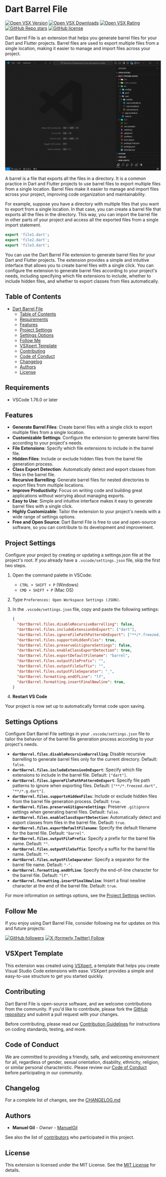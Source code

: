 # Dart Barrel File

[![Open VSX Version](https://img.shields.io/open-vsx/v/imgildev/ovsx-dart-barrel?style=for-the-badge)](https://open-vsx.org/extension/imgildev/ovsx-dart-barrel)
[![Open VSX Downloads](https://img.shields.io/open-vsx/dt/imgildev/ovsx-dart-barrel?style=for-the-badge)](https://open-vsx.org/extension/imgildev/ovsx-dart-barrel)
[![Open VSX Rating](https://img.shields.io/open-vsx/rating/imgildev/ovsx-dart-barrel?style=for-the-badge)](https://open-vsx.org/extension/imgildev/ovsx-dart-barrel/reviews)
[![GitHub Repo stars](https://img.shields.io/github/stars/ManuelGil/ovsx-dart-barrel?style=for-the-badge&logo=github)](https://github.com/ManuelGil/ovsx-dart-barrel)
[![GitHub license](https://img.shields.io/github/license/ManuelGil/ovsx-dart-barrel?style=for-the-badge&logo=github)](https://github.com/ManuelGil/ovsx-dart-barrel/blob/main/LICENSE)

Dart Barrel File is an extension that helps you generate barrel files for your Dart and Flutter projects. Barrel files are used to export multiple files from a single location, making it easier to manage and import files across your project.

![demo](https://raw.githubusercontent.com/ManuelGil/ovsx-dart-barrel/main/docs/images/demo.gif)

A barrel is a file that exports all the files in a directory. It is a common practice in Dart and Flutter projects to use barrel files to export multiple files from a single location. Barrel files make it easier to manage and import files across your project, improving code organization and maintainability.

For example, suppose you have a directory with multiple files that you want to export from a single location. In that case, you can create a barrel file that exports all the files in the directory. This way, you can import the barrel file in other parts of your project and access all the exported files from a single import statement.

```dart
export 'file1.dart';
export 'file2.dart';
export 'file3.dart';
```

You can use the Dart Barrel File extension to generate barrel files for your Dart and Flutter projects. The extension provides a simple and intuitive interface that allows you to create barrel files with a single click. You can configure the extension to generate barrel files according to your project's needs, including specifying which file extensions to include, whether to include hidden files, and whether to export classes from files automatically.

## Table of Contents

- [Dart Barrel File](#dart-barrel-file)
  - [Table of Contents](#table-of-contents)
  - [Requirements](#requirements)
  - [Features](#features)
  - [Project Settings](#project-settings)
  - [Settings Options](#settings-options)
  - [Follow Me](#follow-me)
  - [VSXpert Template](#vsxpert-template)
  - [Contributing](#contributing)
  - [Code of Conduct](#code-of-conduct)
  - [Changelog](#changelog)
  - [Authors](#authors)
  - [License](#license)

## Requirements

- VSCode 1.76.0 or later

## Features

- **Generate Barrel Files**: Create barrel files with a single click to export multiple files from a single location.
- **Customizable Settings**: Configure the extension to generate barrel files according to your project's needs.
- **File Extensions**: Specify which file extensions to include in the barrel file.
- **Hidden Files**: Include or exclude hidden files from the barrel file generation process.
- **Class Export Detection**: Automatically detect and export classes from files in the barrel file.
- **Recursive Barrelling**: Generate barrel files for nested directories to export files from multiple locations.
- **Improve Productivity**: Focus on writing code and building great applications without worrying about managing exports.
- **Easy to Use**: Simple and intuitive interface makes it easy to generate barrel files with a single click.
- **Highly Customizable**: Tailor the extension to your project's needs with a wide range of settings options.
- **Free and Open Source**: Dart Barrel File is free to use and open-source software, so you can contribute to its development and improvement.

## Project Settings

Configure your project by creating or updating a settings.json file at the project's root. If you already have a `.vscode/settings.json` file, skip the first two steps.

1. Open the command palette in VSCode:

   - `CTRL + SHIFT + P` (Windows)
   - `CMD + SHIFT + P` (Mac OS)

2. Type `Preferences: Open Workspace Settings (JSON)`.

3. In the `.vscode/settings.json` file, copy and paste the following settings:

    ```json
    {
      "dartBarrel.files.disableRecursiveBarrelling": false,
      "dartBarrel.files.includeExtensionOnExport": ["dart"],
      "dartBarrel.files.ignoreFilePathPatternOnExport": ["**/*.freezed.dart", "**/*.g.dart"],
      "dartBarrel.files.supportsHiddenFiles": true,
      "dartBarrel.files.preserveGitignoreSettings": false,
      "dartBarrel.files.enableClassExportDetection": true,
      "dartBarrel.files.exportDefaultFilename": "barrel",
      "dartBarrel.files.outputFilePrefix": "",
      "dartBarrel.files.outputFileSuffix": "",
      "dartBarrel.files.outputFileSeparator": "_",
      "dartBarrel.formatting.endOfLine": "lf",
      "dartBarrel.formatting.insertFinalNewline": true,
    }
    ```

4. **Restart VS Code**

Your project is now set up to automatically format code upon saving.

## Settings Options

Configure Dart Barrel File settings in your `.vscode/settings.json` file to tailor the behavior of the barrel file generation process according to your project's needs.

- **`dartBarrel.files.disableRecursiveBarrelling`**: Disable recursive barrelling to generate barrel files only for the current directory. Default: `false`.
- **`dartBarrel.files.includeExtensionOnExport`**: Specify which file extensions to include in the barrel file. Default: `["dart"]`.
- **`dartBarrel.files.ignoreFilePathPatternOnExport`**: Specify file path patterns to ignore when exporting files. Default: `["**/*.freezed.dart", "**/*.g.dart"]`.
- **`dartBarrel.files.supportsHiddenFiles`**: Include or exclude hidden files from the barrel file generation process. Default: `true`.
- **`dartBarrel.files.preserveGitignoreSettings`**: Preserve `.gitignore` settings when generating barrel files. Default: `false`.
- **`dartBarrel.files.enableClassExportDetection`**: Automatically detect and export classes from files in the barrel file. Default: `true`.
- **`dartBarrel.files.exportDefaultFilename`**: Specify the default filename for the barrel file. Default: `"barrel"`.
- **`dartBarrel.files.outputFilePrefix`**: Specify a prefix for the barrel file name. Default: `""`.
- **`dartBarrel.files.outputFileSuffix`**: Specify a suffix for the barrel file name. Default: `""`.
- **`dartBarrel.files.outputFileSeparator`**: Specify a separator for the barrel file name. Default: `"-"`.
- **`dartBarrel.formatting.endOfLine`**: Specify the end-of-line character for the barrel file. Default: `"lf"`.
- **`dartBarrel.formatting.insertFinalNewline`**: Insert a final newline character at the end of the barrel file. Default: `true`.

For more information on settings options, see the [Project Settings](#project-settings) section.

## Follow Me

If you enjoy using Dart Barrel File, consider following me for updates on this and future projects:

[![GitHub followers](https://img.shields.io/github/followers/ManuelGil?style=for-the-badge&logo=github)](https://github.com/ManuelGil)
[![X (formerly Twitter) Follow](https://img.shields.io/twitter/follow/imgildev?style=for-the-badge&logo=x)](https://twitter.com/imgildev)

## VSXpert Template

This extension was created using [VSXpert](https://vsxpert.com), a template that helps you create Visual Studio Code extensions with ease. VSXpert provides a simple and easy-to-use structure to get you started quickly.

## Contributing

Dart Barrel File is open-source software, and we welcome contributions from the community. If you'd like to contribute, please fork the [GitHub repository](https://github.com/ManuelGil/ovsx-dart-barrel) and submit a pull request with your changes.

Before contributing, please read our [Contribution Guidelines](./CONTRIBUTING.md) for instructions on coding standards, testing, and more.

## Code of Conduct

We are committed to providing a friendly, safe, and welcoming environment for all, regardless of gender, sexual orientation, disability, ethnicity, religion, or similar personal characteristic. Please review our [Code of Conduct](./CODE_OF_CONDUCT.md) before participating in our community.

## Changelog

For a complete list of changes, see the [CHANGELOG.md](./CHANGELOG.md)

## Authors

- **Manuel Gil** - _Owner_ - [ManuelGil](https://github.com/ManuelGil)

See also the list of [contributors](https://github.com/ManuelGil/ovsx-dart-barrel/contributors) who participated in this project.

## License

This extension is licensed under the MIT License. See the [MIT License](https://opensource.org/licenses/MIT) for details.
